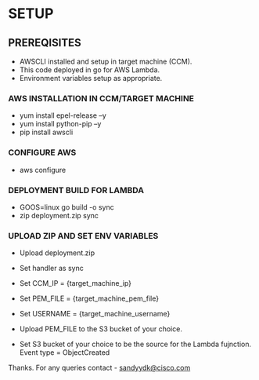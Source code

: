 # SETUP

## PREREQISITES

- AWSCLI installed and setup in target machine (CCM).
- This code deployed in go for AWS Lambda.
- Environment variables setup as appropriate.

### AWS INSTALLATION IN CCM/TARGET MACHINE

- yum install epel-release –y
- yum install python-pip –y
- pip install awscli

### CONFIGURE AWS

- aws configure

### DEPLOYMENT BUILD FOR LAMBDA

- GOOS=linux go build -o sync
- zip deployment.zip sync

### UPLOAD ZIP AND SET ENV VARIABLES

- Upload deployment.zip
- Set handler as sync
- Set CCM_IP = {target_machine_ip}
- Set PEM_FILE = {target_machine_pem_file}
- Set USERNAME = {target_machine_username}

- Upload PEM_FILE to the S3 bucket of your choice.

- Set S3 bucket of your choice to be the source for the Lambda fujnction. Event type = ObjectCreated

Thanks. For any queries contact - sandyydk@cisco.com
